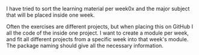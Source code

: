 I have tried to sort the learning material per week0x and the major subject that will be 
placed inside one week.

Often the exercises are different projects, but when placing this on GitHub I all the code of the
inside one project. I want to create a module per week, and fit all different projects from a 
specific week into that week's module. The package naming should give all the necessary information.
 
